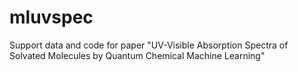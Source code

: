 # mluvspec
Support data and code for paper "UV-Visible Absorption Spectra of Solvated Molecules by Quantum Chemical Machine Learning"
